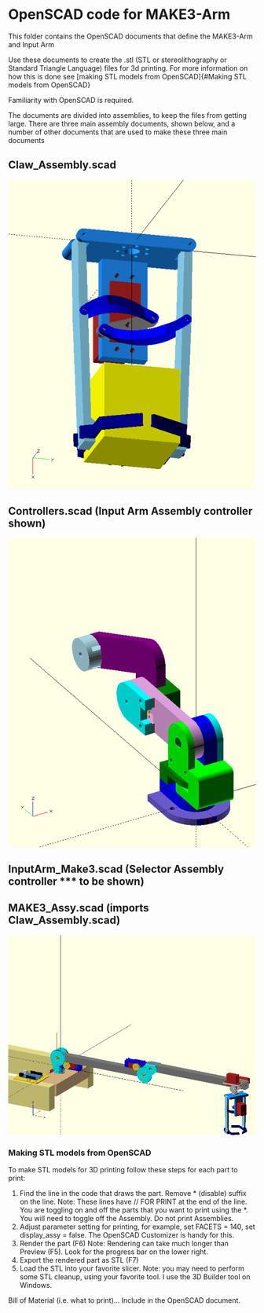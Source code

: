 # OpenSCAD code for MAKE3-Arm
This folder contains the OpenSCAD documents that define the MAKE3-Arm and Input Arm
 
Use these documents to create the .stl (STL or stereolithography or Standard Triangle Language) files for 3d printing. For more information on how this is done see [making STL models from OpenSCAD]{#Making STL models from OpenSCAD}

Familiarity with OpenSCAD is required.

The documents are divided into assemblies, to keep the files from getting large. There are three main assembly documents, shown below, and a number of other documents that are used to make these three main documents  

## Claw_Assembly.scad

![Claw_Assy_FlyAround](/Images/Claw_Assy_FlyAround.gif)

## Controllers.scad   (Input Arm Assembly controller shown)

![Input Arm_Assy_FlyAround](/Images/InputArm_FlyAround.gif)

## InputArm_Make3.scad   (Selector Assembly controller *** to be shown)

## MAKE3_Assy.scad (imports Claw_Assembly.scad)

![MAKE3-Arm-gif](/Images/MAKE3_Arm_FlyAround.gif)

### Making STL models from OpenSCAD

To make STL models for 3D printing follow these steps for each part to print:
1. Find the line in the code that draws the part. Remove * (disable) suffix on the line.  Note:  These lines have // FOR PRINT at the end of the line.  You are toggling on and off the parts that you want to print using the *.  You will need to toggle off the Assembly.  Do not print Assemblies.
2. Adjust parameter setting for printing, for example, set FACETS = 140, set display_assy = false.  The OpenSCAD Customizer is handy for this.
3. Render the part (F6) Note: Rendering can take much longer than Preview (F5).  Look for the progress bar on the lower right.
4. Export the rendered part as STL (F7)
5. Load the STL into your favorite slicer.  Note: you may need to perform some STL cleanup, using your favorite tool.  I use the 3D Builder tool on Windows.

Bill of Material (i.e. what to print)... Include in the OpenSCAD document.
